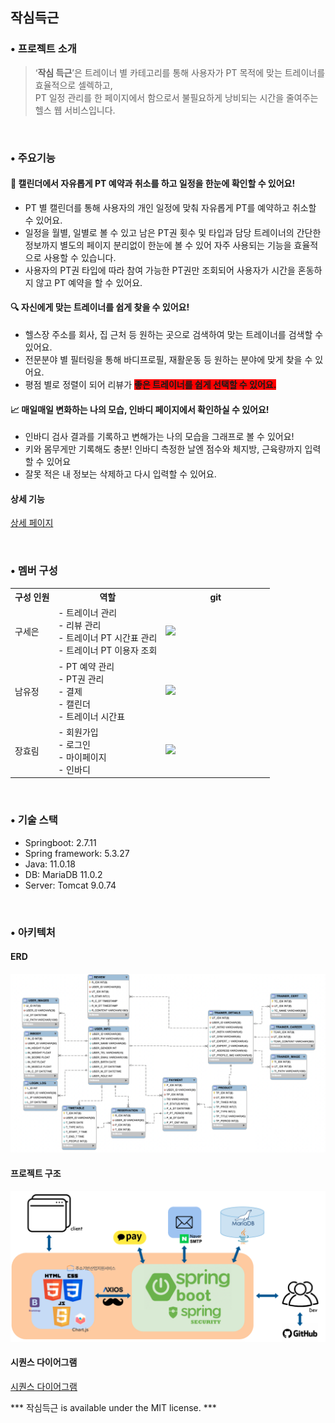 ## 작심득근

### • 프로젝트 소개

> ‘**작심 득근**’은 트레이너 별 카테고리를 통해 사용자가 PT 목적에 맞는 트레이너를 효율적으로 셀렉하고,<br> PT 일정 관리를 한 페이지에서 함으로서 불필요하게 낭비되는 시간을 줄여주는 헬스 웹 서비스입니다.


<br>

### • 주요기능

#### 📆 캘린더에서 자유롭게 PT 예약과 취소를 하고 일정을 한눈에 확인할 수 있어요!</h3>

  - PT 별 캘린더를 통해 사용자의 개인 일정에 맞춰 자유롭게 PT를 예약하고 취소할 수 있어요.
  - 일정을 월별, 일별로 볼 수 있고 남은 PT권 횟수 및 타입과 담당 트레이너의 간단한 정보까지 별도의 페이지 분리없이 한눈에 볼 수 있어 자주 사용되는 기능을 효율적으로 사용할 수 있습니다.
  - 사용자의 PT권 타입에 따라 참여 가능한 PT권만 조회되어 사용자가 시간을 혼동하지 않고 PT 예약을 할 수 있어요.

#### 🔍 자신에게 맞는 트레이너를 쉽게 찾을 수 있어요!</h3>

  - 헬스장 주소를 회사, 집 근처 등 원하는 곳으로 검색하여 맞는 트레이너를 검색할 수 있어요.
  - 전문분야 별 필터링을 통해 바디프로필, 재활운동 등 원하는 분야에 맞게 찾을 수 있어요.
  - 평점 별로 정렬이 되어 리뷰가 <span style="background-color:#ff0000"><b>좋은 트레이너를 쉽게 선택할 수 있어요.</b></mark>

#### 📈 매일매일 변화하는 나의 모습, 인바디 페이지에서 확인하실 수 있어요!</h3>

  - 인바디 검사 결과를 기록하고 변해가는 나의 모습을 그래프로 볼 수 있어요!
  - 키와 몸무게만 기록해도 충분! 인바디 측정한 날엔 점수와 체지방, 근육량까지 입력할 수 있어요
  - 잘못 적은 내 정보는 삭제하고 다시 입력할 수 있어요.

#### 상세 기능

[상세 페이지](./docs/detail_func.md)

<br>

### • 멤버 구성

<table>
    <tr>
        <th>구성 인원</th>
        <th>역할</th>
        <th>git</th>
    </tr>
    <tr>
        <td>구세은</td>
        <td>- 트레이너 관리<br>- 리뷰 관리<br>- 트레이너 PT 시간표 관리<br>- 트레이너 PT 이용자 조회</td>
        <td width="160px"><a href="https://github.com/gse96"><img src="https://avatars.githubusercontent.com/u/80148941?v=4"/></a></td>
    </tr>
    <tr>
        <td>남유정</td>
        <td>- PT 예약 관리<br>- PT권 관리<br>- 결제<br>- 캘린더<br>- 트레이너 시간표</td>
        <td width="160px"><a href="https://github.com/uzhjd"><img src="https://avatars.githubusercontent.com/u/73466440?v=4"/></a></td>
    </tr>
    <tr>
        <td>장효림</td>
        <td>- 회원가입<br>- 로그인<br>- 마이페이지<br>- 인바디</td>
        <td width="160px"><a href="https://github.com/JorimJoram"><img src="https://avatars.githubusercontent.com/u/107216416?v=4"/></a></td>
    </tr>
</table>

<br>

### • 기술 스택
 
- Springboot: 2.7.11
- Spring framework: 5.3.27
- Java: 11.0.18
- DB: MariaDB 11.0.2
- Server: Tomcat 9.0.74

<br>

### • 아키텍처


#### ERD
![ERD](./docs/img/ERD.png)

#### 프로젝트 구조
![structure](./docs/img/Structure.png)


#### 시퀀스 다이어그램
[시퀀스 다이어그램](./docs/sequence.md)

*** 작심득근 is available under the MIT license. ***